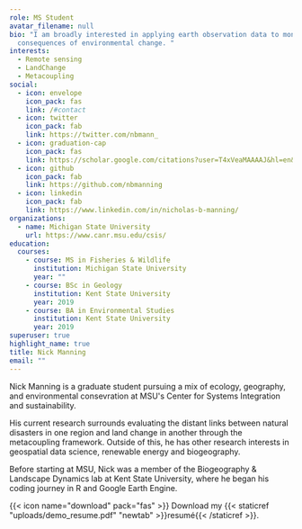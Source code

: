 ```yaml
---
role: MS Student
avatar_filename: null
bio: "I am broadly interested in applying earth observation data to monitor the
  consequences of environmental change. "
interests:
  - Remote sensing
  - LandChange
  - Metacoupling
social:
  - icon: envelope
    icon_pack: fas
    link: /#contact
  - icon: twitter
    icon_pack: fab
    link: https://twitter.com/nbmann_
  - icon: graduation-cap
    icon_pack: fas
    link: https://scholar.google.com/citations?user=T4xVeaMAAAAJ&hl=en&authuser=1
  - icon: github
    icon_pack: fab
    link: https://github.com/nbmanning
  - icon: linkedin
    icon_pack: fab
    link: https://www.linkedin.com/in/nicholas-b-manning/
organizations:
  - name: Michigan State University
    url: https://www.canr.msu.edu/csis/
education:
  courses:
    - course: MS in Fisheries & Wildlife
      institution: Michigan State University
      year: ""
    - course: BSc in Geology
      institution: Kent State University
      year: 2019
    - course: BA in Environmental Studies
      institution: Kent State University
      year: 2019
superuser: true
highlight_name: true
title: Nick Manning
email: ""
---
```

Nick Manning is a graduate student pursuing a mix of ecology, geography, and environmental consevration at MSU's Center for Systems Integration and sustainability. 

His current research surrounds evaluating the distant links between natural disasters in one region and land change in another through the metacoupling framework. Outside of this, he has other research interests in geospatial data science, renewable energy and biogeography.  

Before starting at MSU, Nick was a member of the Biogeography & Landscape Dynamics lab at Kent State University, where he began his coding journey in R and Google Earth Engine. 

{{< icon name="download" pack="fas" >}} Download my {{< staticref "uploads/demo_resume.pdf" "newtab" >}}resumé{{< /staticref >}}.